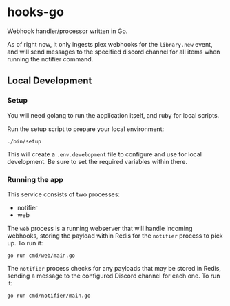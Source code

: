 # hooks-go

Webhook handler/processor written in Go.

As of right now, it only ingests plex webhooks for the `library.new` event, and will send messages to the specified discord channel for all items when running the notifier command.

## Local Development

### Setup

You will need golang to run the application itself, and ruby for local scripts.

Run the setup script to prepare your local environment:
```shell-script
./bin/setup
```

This will create a `.env.development` file to configure and use for local development. Be sure to set the required variables within there.

### Running the app

This service consists of two processes:
- notifier
- web

The `web` process is a running webserver that will handle incoming webhooks, storing the payload within Redis for the `notifier` process to pick up. To run it:
```shell-script
go run cmd/web/main.go
```

The `notifier` process checks for any payloads that may be stored in Redis, sending a message to the configured Discord channel for each one. To run it:
```shell-script
go run cmd/notifier/main.go
```

